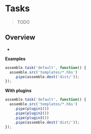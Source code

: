 # Tasks

> TODO

## Overview

- 


**Examples**


```js
assemble.task('default', function() {
  assemble.src('templates/*.hbs')
    .pipe(assemble.dest('dist/'));
});
```

**With plugins**

```js
assemble.task('default', function() {
  assemble.src('templates/*.hbs')
    .pipe(plugin1())
    .pipe(plugin2())
    .pipe(plugin3())
    .pipe(assemble.dest('dist/'));
});
```
